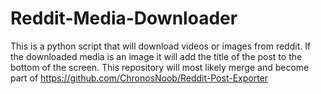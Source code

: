 # Reddit-Media-Downloader

This is a python script that will download videos or images from reddit. If the downloaded media is an image it will add the title of the post to the bottom of the screen. This repository will most likely merge and become part of https://github.com/ChronosNoob/Reddit-Post-Exporter

